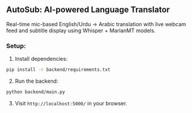 ## AutoSub: AI-powered Language Translator
Real-time mic-based English/Urdu → Arabic translation with live webcam feed and subtitle display using Whisper + MarianMT models.

### Setup:
1. Install dependencies:
```bash
pip install -r backend/requirements.txt
```
2. Run the backend:
```bash
python backend/main.py
```
3. Visit `http://localhost:5000/` in your browser.